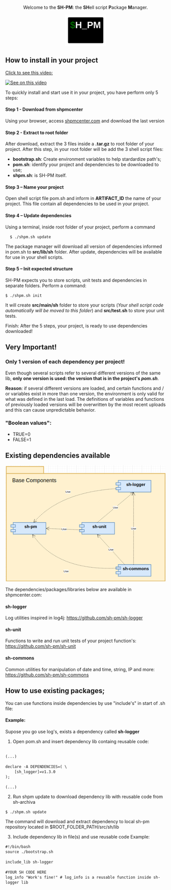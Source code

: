 <p align="center">
Welcome to the <b>SH-PM</b>: the <b>SH</b>ell script <b>P</b>ackage <b>M</b>anager.
</p>

<p align="center">
  <img src="https://raw.githubusercontent.com/sh-pm/sh-pm/master/doc/img/shpm-logo.png" />
</p>

## How to install in your project

<a href="https://www.youtube.com/watch?v=NET9aLS3K-A">Click to see this video: </a>

[![See on this video](https://img.youtube.com/vi/NET9aLS3K-A/0.jpg)](https://www.youtube.com/watch?v=NET9aLS3K-A)


To quickly install and start use it in your project, you have perform only 5 steps: 

#### Step 1 -  Download from shpmcenter

Using your browser, access <a href="https://shpmcenter.com" target="_blank">shpmcenter.com</a> and download the last version

#### Step 2 -  Extract to root folder

After download, extract the 3 files inside a **.tar.gz** to root folder of your project.
After this step, in your root folder will be add the 3 shell script files: 
 - **bootstrap.sh**: Create environment variables to help stardardize path's;
 - **pom.sh**: identify your project and dependencies to be downloaded to use;
 - **shpm.sh**: is SH-PM itself.

#### Step 3 – Name your project

Open shell script file pom.sh and inform in **ARTIFACT_ID** the name of your project. 
This file contain all dependencies to be used in your project.

#### Step 4 – Update dependencies

Using a terminal, inside root folder of your project, perform a command 
```
  $ ./shpm.sh update
```
The package manager will download all version of dependencies informed in pom.sh to **src/lib/sh** folder. 
After update, dependencies will be available for use in your shell scripts.

#### Step 5 – Init expected structure

SH-PM expects you to store scripts, unit tests and dependencies in separate folders. Perform a command:
```
$ ./shpm.sh init
```
It will create **src/main/sh** folder to store your scripts (_Your shell script code automatically will be moved to this folder_) and **src/test.sh** to store your unit tests. 

Finish: After the 5 steps, your project, is ready to use dependencies downloaded!

## Very Important!
### Only 1 version of each dependency per project! 
Even though several scripts refer to several different versions of the same lib, **only one version is used: the version that is in the project's _pom.sh_**.

**Reason**: if several different versions are loaded, and certain functions and / or variables exist in more than one version, the environment is only valid for what was defined in the last load. The definitions of variables and functions of previously loaded versions will be overwritten by the most recent uploads and this can cause unpredictable behavior.

### "Boolean values":
  * TRUE=0
  * FALSE=1

## Existing dependencies available
<p align="center">
  <img src="https://raw.githubusercontent.com/sh-pm/sh-pm/master/doc/img/shpm-components.png" />
</p>
The dependencies/packages/libraries below are available in shpmcenter.com:

#### sh-logger
Log utilities inspired in log4j: <a href="https://github.com/sh-pm/sh-logger" target="_blank">https://github.com/sh-pm/sh-logger</a>

#### sh-unit
Functions to write and run unit tests of your project function's: <a href="https://github.com/sh-pm/sh-unit" target="_blank">https://github.com/sh-pm/sh-unit</a>

#### sh-commons
Common utilities for manipulation of date and time, string, IP and more: <a href="https://github.com/sh-pm/sh-commons" target="_blank">https://github.com/sh-pm/sh-commons</a>


## How to use existing packages;

You can use functions inside dependencies by use "include's" in start of .sh file:
#### Example: 
Supose you go use log's, exists a dependency called **sh-logger**

1) Open pom.sh and insert dependency lib containg reusable code: 
```

(...)

declare -A DEPENDENCIES=( \
	[sh_logger]=v1.3.0 
);

(...)

```

2) Run shpm update to download dependency lib with reusable code from sh-archiva
```
$ ./shpm.sh update
```
The command will download and extract dependency to local sh-pm repository located in $ROOT_FOLDER_PATH/src/sh/lib

3) Include dependency lib in file(s) and use reusable code
Example:
```
#!/bin/bash
source ./bootstrap.sh

include_lib sh-logger

#YOUR SH CODE HERE
log_info "Work's fine!" # log_info is a reusable function inside sh-logger lib
```
